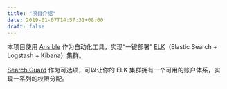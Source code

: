 ```yaml
---
title: "项目介绍"
date: 2019-01-07T14:57:31+08:00
draft: false
---
```


本项目使用 [Ansible](https://www.ansible.com/) 作为自动化工具，实现“一键部署” [ELK](https://www.elastic.co/)（Elastic Search + Logstash + Kibana）集群。

[Search Guard](https://search-guard.com/) 作为可选项，可以让你的 ELK 集群拥有一个可用的账户体系，实现一系列的权限分配。
